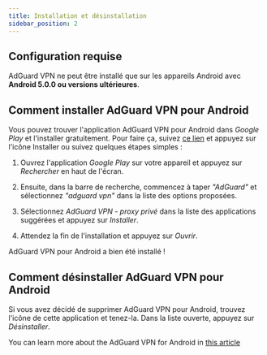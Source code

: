```yaml
---
title: Installation et désinstallation
sidebar_position: 2
---
```


## Configuration requise

AdGuard VPN ne peut être installé que sur les appareils Android avec **Android 5.0.0 ou versions ultérieures**.

## Comment installer AdGuard VPN pour Android

Vous pouvez trouver l'application AdGuard VPN pour Android dans *Google Play* et l'installer gratuitement. Pour faire ça, suivez [ce lien](https://play.google.com/store/apps/details?id=com.adguard.vpn) et appuyez sur l'icône Installer ou suivez quelques étapes simples :

1. Ouvrez l'application *Google Play* sur votre appareil et appuyez sur *Rechercher* en haut de l'écran.

2. Ensuite, dans la barre de recherche, commencez à taper *"AdGuard"* et sélectionnez *"adguard vpn"* dans la liste des options proposées.

3. Sélectionnez *AdGuard VPN - proxy privé* dans la liste des applications suggérées et appuyez sur *Installer*.

4. Attendez la fin de l'installation et appuyez sur *Ouvrir*.

AdGuard VPN pour Android a bien été installé !

## Comment désinstaller AdGuard VPN pour Android

Si vous avez décidé de supprimer AdGuard VPN pour Android, trouvez l'icône de cette application et tenez-la. Dans la liste ouverte, appuyez sur *Désinstaller*.

You can learn more about the AdGuard VPN for Android in [this article](overview.md)

